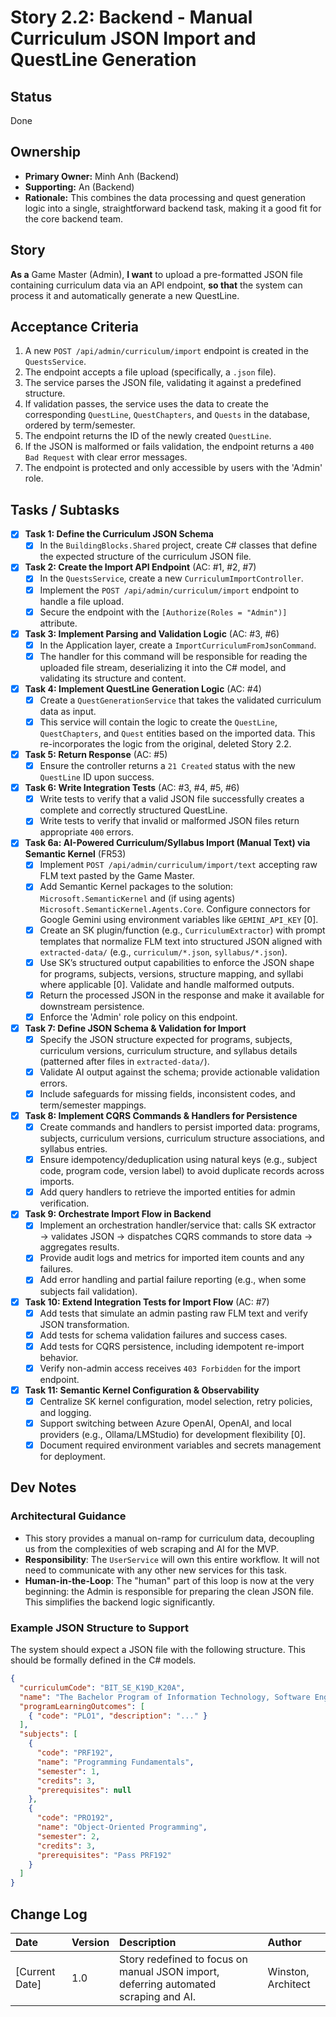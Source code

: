 # **Story 2.2: Backend - Manual Curriculum JSON Import and QuestLine Generation**

## Status

Done

## Ownership

*   **Primary Owner:** Minh Anh (Backend)
*   **Supporting:** An (Backend)
*   **Rationale:** This combines the data processing and quest generation logic into a single, straightforward backend task, making it a good fit for the core backend team.

## Story

**As a** Game Master (Admin),
**I want** to upload a pre-formatted JSON file containing curriculum data via an API endpoint,
**so that** the system can process it and automatically generate a new QuestLine.

## Acceptance Criteria

1. A new `POST /api/admin/curriculum/import` endpoint is created in the `QuestsService`.
2. The endpoint accepts a file upload (specifically, a `.json` file).
3. The service parses the JSON file, validating it against a predefined structure.
4. If validation passes, the service uses the data to create the corresponding `QuestLine`, `QuestChapters`, and `Quests` in the database, ordered by term/semester.
5. The endpoint returns the ID of the newly created `QuestLine`.
6. If the JSON is malformed or fails validation, the endpoint returns a `400 Bad Request` with clear error messages.
7. The endpoint is protected and only accessible by users with the 'Admin' role.

## Tasks / Subtasks

- [x] **Task 1: Define the Curriculum JSON Schema**
    - [x] In the `BuildingBlocks.Shared` project, create C# classes that define the expected structure of the curriculum JSON file.
- [x] **Task 2: Create the Import API Endpoint** (AC: #1, #2, #7)
    - [x] In the `QuestsService`, create a new `CurriculumImportController`.
    - [x] Implement the `POST /api/admin/curriculum/import` endpoint to handle a file upload.
    - [x] Secure the endpoint with the `[Authorize(Roles = "Admin")]` attribute.
- [x] **Task 3: Implement Parsing and Validation Logic** (AC: #3, #6)
    - [x] In the Application layer, create a `ImportCurriculumFromJsonCommand`.
    - [x] The handler for this command will be responsible for reading the uploaded file stream, deserializing it into the C# model, and validating its structure and content.
- [x] **Task 4: Implement QuestLine Generation Logic** (AC: #4)
    - [x] Create a `QuestGenerationService` that takes the validated curriculum data as input.
    - [x] This service will contain the logic to create the `QuestLine`, `QuestChapters`, and `Quest` entities based on the imported data. This re-incorporates the logic from the original, deleted Story 2.2.
- [x] **Task 5: Return Response** (AC: #5)
    - [x] Ensure the controller returns a `21 Created` status with the new `QuestLine` ID upon success.
- [x] **Task 6: Write Integration Tests** (AC: #3, #4, #5, #6)
    - [x] Write tests to verify that a valid JSON file successfully creates a complete and correctly structured QuestLine.
    - [x] Write tests to verify that invalid or malformed JSON files return appropriate `400` errors.

- [x] **Task 6a: AI-Powered Curriculum/Syllabus Import (Manual Text) via Semantic Kernel** (FR53)
    - [x] Implement `POST /api/admin/curriculum/import/text` accepting raw FLM text pasted by the Game Master.
    - [x] Add Semantic Kernel packages to the solution: `Microsoft.SemanticKernel` and (if using agents) `Microsoft.SemanticKernel.Agents.Core`. Configure connectors for Google Gemini using environment variables like `GEMINI_API_KEY` [0].
    - [x] Create an SK plugin/function (e.g., `CurriculumExtractor`) with prompt templates that normalize FLM text into structured JSON aligned with `extracted-data/` (e.g., `curriculum/*.json`, `syllabus/*.json`).
    - [x] Use SK’s structured output capabilities to enforce the JSON shape for programs, subjects, versions, structure mapping, and syllabi where applicable [0]. Validate and handle malformed outputs.
    - [x] Return the processed JSON in the response and make it available for downstream persistence.
    - [x] Enforce the 'Admin' role policy on this endpoint.

- [x] **Task 7: Define JSON Schema & Validation for Import**
    - [x] Specify the JSON structure expected for programs, subjects, curriculum versions, curriculum structure, and syllabus details (patterned after files in `extracted-data/`).
    - [x] Validate AI output against the schema; provide actionable validation errors.
    - [x] Include safeguards for missing fields, inconsistent codes, and term/semester mappings.

- [x] **Task 8: Implement CQRS Commands & Handlers for Persistence**
    - [x] Create commands and handlers to persist imported data: programs, subjects, curriculum versions, curriculum structure associations, and syllabus entries.
    - [x] Ensure idempotency/deduplication using natural keys (e.g., subject code, program code, version label) to avoid duplicate records across imports.
    - [x] Add query handlers to retrieve the imported entities for admin verification.      

- [x] **Task 9: Orchestrate Import Flow in Backend**
    - [x] Implement an orchestration handler/service that: calls SK extractor → validates JSON → dispatches CQRS commands to store data → aggregates results.
    - [x] Provide audit logs and metrics for imported item counts and any failures.
    - [x] Add error handling and partial failure reporting (e.g., when some subjects fail validation).

- [x] **Task 10: Extend Integration Tests for Import Flow** (AC: #7)
    - [x] Add tests that simulate an admin pasting raw FLM text and verify JSON transformation.
    - [x] Add tests for schema validation failures and success cases.
    - [x] Add tests for CQRS persistence, including idempotent re-import behavior.
    - [x] Verify non-admin access receives `403 Forbidden` for the import endpoint.

- [x] **Task 11: Semantic Kernel Configuration & Observability**
    - [x] Centralize SK kernel configuration, model selection, retry policies, and logging.
    - [x] Support switching between Azure OpenAI, OpenAI, and local providers (e.g., Ollama/LMStudio) for development flexibility [0].
    - [x] Document required environment variables and secrets management for deployment.

## Dev Notes

### **Architectural Guidance**
*   This story provides a manual on-ramp for curriculum data, decoupling us from the complexities of web scraping and AI for the MVP.
*   **Responsibility**: The `UserService` will own this entire workflow. It will not need to communicate with any other new services for this task.
*   **Human-in-the-Loop**: The "human" part of this loop is now at the very beginning: the Admin is responsible for preparing the clean JSON file. This simplifies the backend logic significantly.

### **Example JSON Structure to Support**
The system should expect a JSON file with the following structure. This should be formally defined in the C# models.

```json
{
  "curriculumCode": "BIT_SE_K19D_K20A",
  "name": "The Bachelor Program of Information Technology, Software Engineering Major",
  "programLearningOutcomes": [
    { "code": "PLO1", "description": "..." }
  ],
  "subjects": [
    {
      "code": "PRF192",
      "name": "Programming Fundamentals",
      "semester": 1,
      "credits": 3,
      "prerequisites": null
    },
    {
      "code": "PRO192",
      "name": "Object-Oriented Programming",
      "semester": 2,
      "credits": 3,
      "prerequisites": "Pass PRF192"
    }
  ]
}
```

## Change Log

| Date | Version | Description | Author |
| :--- | :--- | :--- | :--- |
| [Current Date] | 1.0 | Story redefined to focus on manual JSON import, deferring automated scraping and AI. | Winston, Architect |
